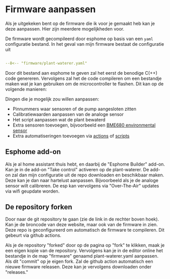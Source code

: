 # Firmware aanpassen

Als je uitgekeken bent op de firmware die ik voor je gemaakt heb kan je deze aanpassen. Hier zijn meerdere mogelijkheden voor.

De firmware wordt gecompileerd door esphome op basis van een `yaml` configuratie bestand. In het geval van mijn firmware bestaat de configuratie uit

``` yaml

--8<-- "firmware/plant-waterer.yaml"

```

Door dit bestand aan esphome te geven zal het eerst de benodige C(++) code genereren. Vervolgens zal het de code compileren om een bestandje maken wat je kan gebruiken om de microcontroller te flashen. Dit kan op de volgende manieren:

Dingen die je mogelijk zou willen aanpassen:

- Pinnummers waar sensoren of de pump aangesloten zitten
- Calibratiewaarden aanpassen van de analoge sensor
- Het script aanpassen wat de plant bewaterd
- Extra sensoren toevoegen, bijvoorbeeld een [BME680 environmental sensor](https://esphome.io/components/sensor/bme680/)
- Extra automatiseringen toevoegen via [actions](https://esphome.io/automations/actions/) of [scripts](https://esphome.io/components/script/)

## Esphome add-on

Als je al home assistant thuis hebt, en daarbij de "Esphome Builder" add-on. Kan je in de add-on "Take control" activeren op de plant-waterer. De add-on zal dan mijn configuratie uit de repo downloaden en beschikbaar maken. Deze kan je dan naar hartelust aanpassen. Bijvoorbeeld als je de analoge sensor wilt calibreren. De esp kan vervolgens via "Over-The-Air" updates via wifi geupdate worden.

## De repository forken

Door naar de git repository te gaan (zie de link in de rechter boven hoek). Kan je de broncode van deze website, maar ook van de firmware in zien. Deze repo is geconfigureerd om automatisch de firmware te compileren. Dit gebeurt via github actions.

Als je de repository "forked" door op de pagina op "fork" te klikken, maak je een eigen kopie van de repository. Vervolgens kan je in de editor online het bestandje in de map "firmware" genaamd plant-waterer.yaml aanpassen. Als dit "commit" op je eigen fork. Zal de github action automatisch een nieuwe firmware releasen. Deze kan je vervolgens downloaden onder "releases."
